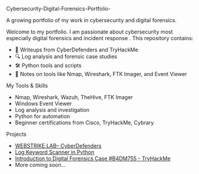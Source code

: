 Cybersecurity-Digital-Forensics-Portfolio-

A growing portfolio of my work in cybersecurity and digital forensics.

Welcome to my portfolio. I am passionate about cybersecurity most especially digital forensics and incident response . This repository contains:

- 🧪 Writeups from CyberDefenders and TryHackMe
- 🔍 Log analysis and forensic case studies
- 🛠️ Python tools and scripts
- 🔗 Notes on tools like Nmap, Wireshark, FTK Imager, and Event Viewer

 My Tools & Skills
- Nmap, Wireshark, Wazuh, TheHive, FTK Imager
- Windows Event Viewer
- Log analysis and investigation
- Python for automation
- Beginner certifications from Cisco, TryHackMe, Cybrary

 Projects
- [WEBSTRIKE LAB– CyberDefenders](Projects/cyberdefenders_webstrike_lab)
- [Log Keyword Scanner in Python](#)
- [Introduction to Digital Forensics Case #B4DM755 - TryHackMe](Projects/tryhackme_case_b4dm755#.md)
- More coming soon...

